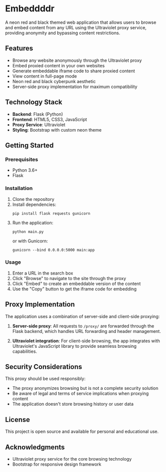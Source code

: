 # Embeddddr

A neon red and black themed web application that allows users to browse and embed content from any URL using the Ultraviolet proxy service, providing anonymity and bypassing content restrictions.

## Features

- Browse any website anonymously through the Ultraviolet proxy
- Embed proxied content in your own websites
- Generate embeddable iframe code to share proxied content
- View content in full-page mode
- Neon red and black cyberpunk aesthetic
- Server-side proxy implementation for maximum compatibility

## Technology Stack

- **Backend**: Flask (Python)
- **Frontend**: HTML5, CSS3, JavaScript
- **Proxy Service**: Ultraviolet
- **Styling**: Bootstrap with custom neon theme

## Getting Started

### Prerequisites

- Python 3.6+
- Flask

### Installation

1. Clone the repository
2. Install dependencies:
   ```
   pip install flask requests gunicorn
   ```
3. Run the application:
   ```
   python main.py
   ```
   or with Gunicorn:
   ```
   gunicorn --bind 0.0.0.0:5000 main:app
   ```

### Usage

1. Enter a URL in the search box
2. Click "Browse" to navigate to the site through the proxy
3. Click "Embed" to create an embeddable version of the content
4. Use the "Copy" button to get the iframe code for embedding

## Proxy Implementation

The application uses a combination of server-side and client-side proxying:

1. **Server-side proxy**: All requests to `/proxy/` are forwarded through the Flask backend, which handles URL forwarding and header management.

2. **Ultraviolet integration**: For client-side browsing, the app integrates with Ultraviolet's JavaScript library to provide seamless browsing capabilities.

## Security Considerations

This proxy should be used responsibly:

- The proxy anonymizes browsing but is not a complete security solution
- Be aware of legal and terms of service implications when proxying content
- The application doesn't store browsing history or user data

## License

This project is open source and available for personal and educational use.

## Acknowledgments

- Ultraviolet proxy service for the core browsing technology
- Bootstrap for responsive design framework